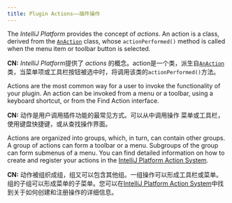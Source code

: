 ```yaml
---
title: Plugin Actions——插件操作
---
```


The *IntelliJ Platform* provides the concept of _actions_. An action is a class, derived from the [`AnAction`](upsource:///platform/editor-ui-api/src/com/intellij/openapi/actionSystem/AnAction.java) class, whose `actionPerformed()` method is called when the menu item or toolbar button is selected.

**CN:**  *IntelliJ Platform*提供了 _actions_ 的概念。action是一个类，派生自[`AnAction`](upsource:///platform/editor-ui-api/src/com/intellij/openapi/actionSystem/AnAction.java)类，当菜单项或工具栏按钮被选中时，将调用该类的`actionPerformed()`方法。

Actions are the most common way for a user to invoke the functionality of your plugin. An action can be invoked from
a menu or a toolbar, using a keyboard shortcut, or from the Find Action interface.

**CN:**  动作是用户调用插件功能的最常见方式。可以从中调用操作
         菜单或工具栏，使用键盘快捷键，或从查找操作界面。

Actions are organized into groups, which, in turn, can contain other groups. A group of actions can form a toolbar or a menu. Subgroups of the group can form submenus of a menu. You can find detailed information on how to create and register your actions in the [IntelliJ Platform Action System](/basics/action_system.md).

**CN:**  动作被组织成组，组又可以包含其他组。一组操作可以形成工具栏或菜单。组的子组可以形成菜单的子菜单。您可以在[IntelliJ Platform Action System](/basics/action_system.md)中找到关于如何创建和注册操作的详细信息。